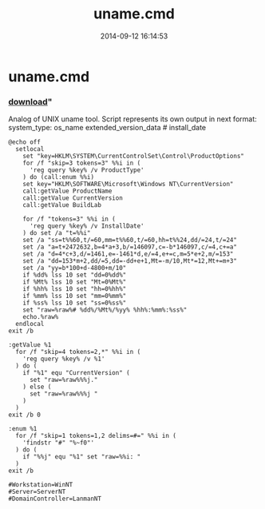 ﻿---
pid:            5422
parent:         0
children:       
poster:         greg zakharov
title:          uname.cmd
date:           2014-09-12 16:14:53
format:         text
---

# uname.cmd

### [download](5422.txt)"

Analog of UNIX uname tool. Script represents its own output in next format:
system_type: os_name extended_version_data # install_date

```text
@echo off
  setlocal
    set "key=HKLM\SYSTEM\CurrentControlSet\Control\ProductOptions"
    for /f "skip=3 tokens=3" %%i in (
      'reg query %key% /v ProductType'
    ) do (call:enum %%i)
    set key="HKLM\SOFTWARE\Microsoft\Windows NT\CurrentVersion"
    call:getValue ProductName
    call:getValue CurrentVersion
    call:getValue BuildLab
    
    for /f "tokens=3" %%i in (
      'reg query %key% /v InstallDate'
    ) do set /a "t=%%i"
    set /a "ss=t%%60,t/=60,mm=t%%60,t/=60,hh=t%%24,dd/=24,t/=24"
    set /a "a=t+2472632,b=4*a+3,b/=146097,c=-b*146097,c/=4,c+=a"
    set /a "d=4*c+3,d/=1461,e=-1461*d,e/=4,e+=c,m=5*e+2,m/=153"
    set /a "dd=153*m+2,dd/=5,dd=-dd+e+1,Mt=-m/10,Mt*=12,Mt+=m+3"
    set /a "yy=b*100+d-4800+m/10"
    if %dd% lss 10 set "dd=0%dd%"
    if %Mt% lss 10 set "Mt=0%Mt%"
    if %hh% lss 10 set "hh=0%hh%"
    if %mm% lss 10 set "mm=0%mm%"
    if %ss% lss 10 set "ss=0%ss%"
    set "raw=%raw%# %dd%/%Mt%/%yy% %hh%:%mm%:%ss%"
    echo.%raw%
  endlocal
exit /b

:getValue %1
  for /f "skip=4 tokens=2,*" %%i in (
    'reg query %key% /v %1'
  ) do (
    if "%1" equ "CurrentVersion" (
      set "raw=%raw%%%j."
    ) else (
      set "raw=%raw%%%j "
    )
  )
exit /b 0

:enum %1
  for /f "skip=1 tokens=1,2 delims=#=" %%i in (
    'findstr "#" "%~f0"'
  ) do (
    if "%%j" equ "%1" set "raw=%%i: "
  )
exit /b

#Workstation=WinNT
#Server=ServerNT
#DomainController=LanmanNT
```
